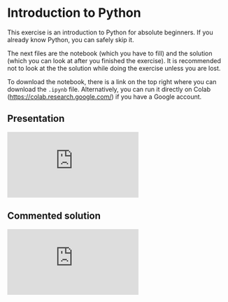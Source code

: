 # Introduction to Python

This exercise is an introduction to Python for absolute beginners. If you already know Python, you can safely skip it. 

The next files are the notebook (which you have to fill) and the solution (which you can look at after you finished the exercise). It is recommended not to look at the the solution while doing the exercise unless you are lost. 

To download the notebook, there is a link on the top right where you can download the `.ipynb` file. Alternatively, you can run it directly on Colab (<https://colab.research.google.com/>) if you have a Google account. 

## Presentation 

<div class="embed-container">
  <iframe src="https://www.youtube.com/embed/lqJ-2Wrc5SI" frameborder="0" allowfullscreen></iframe>
</div>

## Commented solution

<div class="embed-container">
  <iframe src="https://www.youtube.com/embed/pBTwkxOSlpU" frameborder="0" allowfullscreen></iframe>
</div>


